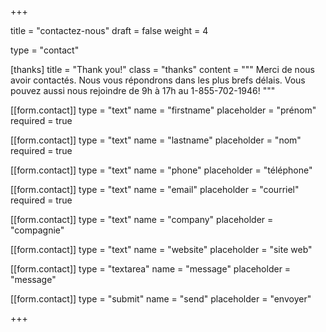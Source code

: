 +++

title = "contactez-nous"
draft = false
weight = 4

type = "contact"

[thanks]
title = "Thank you!"
class = "thanks"
content = """
    Merci de nous avoir contactés. Nous vous répondrons dans les plus brefs délais. Vous pouvez aussi nous rejoindre de 9h à 17h au 1-855-702-1946!
    """

[[form.contact]]
type = "text"
name = "firstname"
placeholder = "prénom"
required = true

[[form.contact]]
type = "text"
name = "lastname"
placeholder = "nom"
required = true

[[form.contact]]
type = "text"
name = "phone"
placeholder = "téléphone"

[[form.contact]]
type = "text"
name = "email"
placeholder = "courriel"
required = true

[[form.contact]]
type = "text"
name = "company"
placeholder = "compagnie"

[[form.contact]]
type = "text"
name = "website"
placeholder = "site web"

[[form.contact]]
type = "textarea"
name = "message"
placeholder = "message"

[[form.contact]]
type = "submit"
name = "send"
placeholder = "envoyer"

+++

